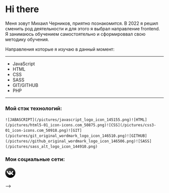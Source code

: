 # Hi there

Меня зовут Михаил Черников, приятно познакомится. В 2022 я решил сменить род деятельности и для этого я выбрал направление frontend. Я занимаюсь обучением самостоятельно и сформироввал свою методику обучения.

Направления которые я изучаю в данный момент:

---

- JavaScript
- HTML
- CSS
- SASS
- GIT/GITHUB
- PHP

---

### Мой стэк технологий:

``![JABASCRIPT](/pictures/javascript_logo_icon_145155.png)![HTML](/pictures/html5-01_icon-icons.com_50875.png)![CSS](/pictures/css3-01_icon-icons.com_50918.png)![GIT](/pictures/git_original_wordmark_logo_icon_146510.png)![GITHUB](/pictures//github_original_wordmark_logo_icon_146506.png)![SASS](/pictures/sass_alt_logo_icon_144910.png)``

### Мои социальные сети:

[![vk](/pictures/1492718766-vk_83600.png)](https://vk.com/mikhail_chernikov)

-->
